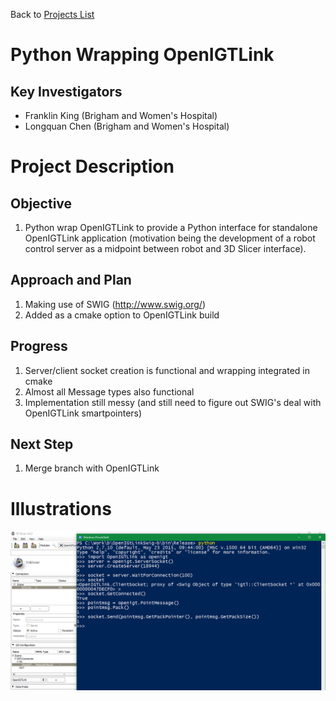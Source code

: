 Back to [Projects List](../../README.md#ProjectsList)

# Python Wrapping OpenIGTLink


## Key Investigators

- Franklin King (Brigham and Women's Hospital)
- Longquan Chen (Brigham and Women's Hospital)

# Project Description

## Objective

1. Python wrap OpenIGTLink to provide a Python interface for standalone OpenIGTLink application (motivation being the development of a robot control server as a midpoint between robot and 3D Slicer interface).

## Approach and Plan

1. Making use of SWIG (http://www.swig.org/)
2. Added as a cmake option to OpenIGTLink build

## Progress

<!--Describe progress and next steps in a few bullet points as you are making progress.-->
1. Server/client socket creation is functional and wrapping integrated in cmake
2. Almost all Message types also functional
3. Implementation still messy (and still need to figure out SWIG's deal with OpenIGTLink smartpointers)

## Next Step
1. Merge branch with OpenIGTLink 

# Illustrations

<!--Add pictures and links to videos that demonstrate what has been accomplished.-->

![Usage](PythonOpenIGTLink.png)


